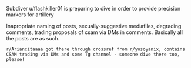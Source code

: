 Subdiver u/flashkiller01 is preparing to dive in order to provide precision markers for artillery

Inapropriate naming of posts, sexually-suggestive mediafiles, degrading comments, trading proposals of csam via DMs in comments. Basically all the posts are as such.

	r/Ariancitaaaa got there through crossref from r/yosoyanix, contains CSAM trading via DMs and some Tg channel - someone dive there too, please! 
